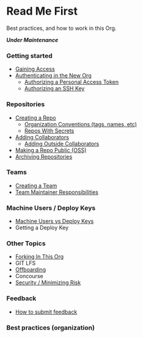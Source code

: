 # Read Me First
Best practices, and how to work in this Org. 

*__Under Maintenance__*

### Getting started
   * [Gaining Access](gaining-access.md)
   * [Authenticating in the New Org](authentication.md)
      * [Authorizing a Personal Access Token](authorizing-personal-access-token.md)
      * [Authorizing an SSH Key](authorizing-ssh-key.md)

### Repositories
* [Creating a Repo](creating-repo.md)
  * [Organization Conventions (tags, names, etc)](organization-convention.md)
  * [Repos With Secrets](repos-with-secrets.md)
* [Adding Collaborators](adding-collaborators.md)
   * [Adding Outside Collaborators](adding-outside-collaborators.md)
* [Making a Repo Public (OSS)](making-a-repo-public.md)
* [Archiving Repositories](archiving-repos.md)

### Teams
* [Creating a Team](creating-a-team.md)
* [Team Maintainer Responsibilities](team-maintainer-responsibilities.md)

### Machine Users / Deploy Keys
* [Machine Users vs Deploy Keys](machine-users-deploy-keys.md)
* Getting a Deploy Key

### Other Topics
   * [Forking In This Org](forking.md)
   * GIT LFS
   * [Offboarding](offboarding.md)
   * Concourse
   * [Security / Minimizing Risk](security.md) 
   
### Feedback
   * [How to submit feedback](feedback.md)

### Best practices (organization) 

